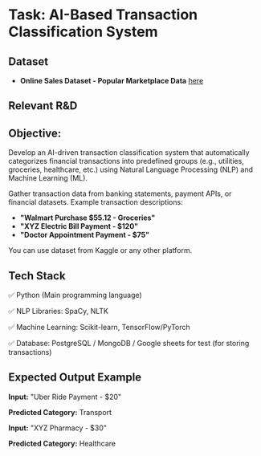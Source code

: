 # Task: AI-Based Transaction Classification System

## Dataset
- __Online Sales Dataset - Popular Marketplace Data__ [here](https://www.kaggle.com/datasets/shreyanshverma27/online-sales-dataset-popular-marketplace-data)

## Relevant R&D
## Objective:
Develop an AI-driven transaction classification system that automatically categorizes financial transactions into predefined groups (e.g., utilities, groceries, healthcare, etc.) using Natural Language Processing (NLP) and Machine Learning (ML).

Gather transaction data from banking statements, payment APIs, or financial datasets.
Example transaction descriptions:

  - __"Walmart Purchase $55.12 - Groceries"__ 
- __"XYZ Electric Bill Payment - $120"__ 
-  __"Doctor Appointment Payment - $75"__
  
  You can use dataset from Kaggle or any other platform.

## Tech Stack
✅ Python (Main programming language)

✅ NLP Libraries: SpaCy, NLTK

✅ Machine Learning: Scikit-learn, TensorFlow/PyTorch

✅ Database: PostgreSQL / MongoDB / Google sheets for test (for storing transactions)

## Expected Output Example

__Input:__ "Uber Ride Payment - $20"

__Predicted Category:__ Transport

__Input:__ "XYZ Pharmacy - $30"

__Predicted Category:__ Healthcare

